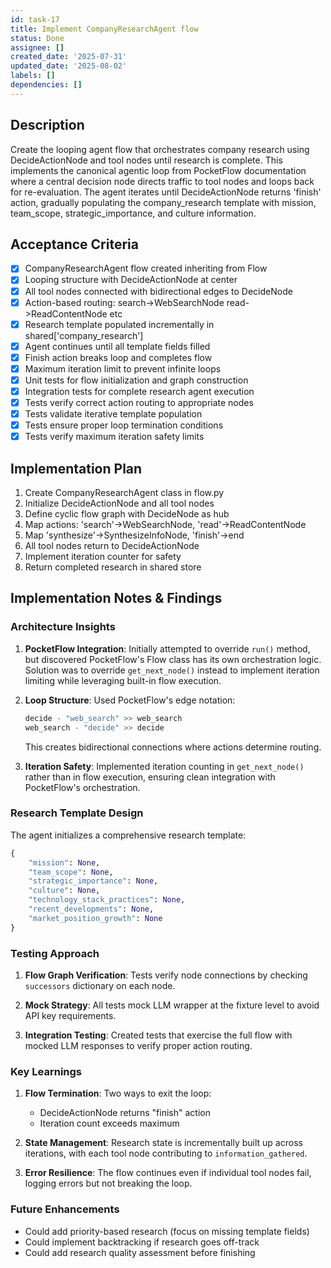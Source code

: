 ```yaml
---
id: task-17
title: Implement CompanyResearchAgent flow
status: Done
assignee: []
created_date: '2025-07-31'
updated_date: '2025-08-02'
labels: []
dependencies: []
---
```


## Description

Create the looping agent flow that orchestrates company research using DecideActionNode and tool nodes until research is complete. This implements the canonical agentic loop from PocketFlow documentation where a central decision node directs traffic to tool nodes and loops back for re-evaluation. The agent iterates until DecideActionNode returns 'finish' action, gradually populating the company_research template with mission, team_scope, strategic_importance, and culture information.

## Acceptance Criteria

- [x] CompanyResearchAgent flow created inheriting from Flow
- [x] Looping structure with DecideActionNode at center
- [x] All tool nodes connected with bidirectional edges to DecideNode
- [x] Action-based routing: search->WebSearchNode read->ReadContentNode etc
- [x] Research template populated incrementally in shared['company_research']
- [x] Agent continues until all template fields filled
- [x] Finish action breaks loop and completes flow
- [x] Maximum iteration limit to prevent infinite loops
- [x] Unit tests for flow initialization and graph construction
- [x] Integration tests for complete research agent execution
- [x] Tests verify correct action routing to appropriate nodes
- [x] Tests validate iterative template population
- [x] Tests ensure proper loop termination conditions
- [x] Tests verify maximum iteration safety limits

## Implementation Plan

1. Create CompanyResearchAgent class in flow.py
2. Initialize DecideActionNode and all tool nodes
3. Define cyclic flow graph with DecideNode as hub
4. Map actions: 'search'->WebSearchNode, 'read'->ReadContentNode
5. Map 'synthesize'->SynthesizeInfoNode, 'finish'->end
6. All tool nodes return to DecideActionNode
7. Implement iteration counter for safety
8. Return completed research in shared store

## Implementation Notes & Findings

### Architecture Insights

1. **PocketFlow Integration**: Initially attempted to override `run()` method, but discovered PocketFlow's Flow class has its own orchestration logic. Solution was to override `get_next_node()` instead to implement iteration limiting while leveraging built-in flow execution.

2. **Loop Structure**: Used PocketFlow's edge notation:

   ```python
   decide - "web_search" >> web_search
   web_search - "decide" >> decide
   ```

   This creates bidirectional connections where actions determine routing.

3. **Iteration Safety**: Implemented iteration counting in `get_next_node()` rather than in flow execution, ensuring clean integration with PocketFlow's orchestration.

### Research Template Design

The agent initializes a comprehensive research template:

```python
{
    "mission": None,
    "team_scope": None,
    "strategic_importance": None,
    "culture": None,
    "technology_stack_practices": None,
    "recent_developments": None,
    "market_position_growth": None
}
```

### Testing Approach

1. **Flow Graph Verification**: Tests verify node connections by checking `successors` dictionary on each node.

2. **Mock Strategy**: All tests mock LLM wrapper at the fixture level to avoid API key requirements.

3. **Integration Testing**: Created tests that exercise the full flow with mocked LLM responses to verify proper action routing.

### Key Learnings

1. **Flow Termination**: Two ways to exit the loop:
   - DecideActionNode returns "finish" action
   - Iteration count exceeds maximum

2. **State Management**: Research state is incrementally built up across iterations, with each tool node contributing to `information_gathered`.

3. **Error Resilience**: The flow continues even if individual tool nodes fail, logging errors but not breaking the loop.

### Future Enhancements

- Could add priority-based research (focus on missing template fields)
- Could implement backtracking if research goes off-track
- Could add research quality assessment before finishing
